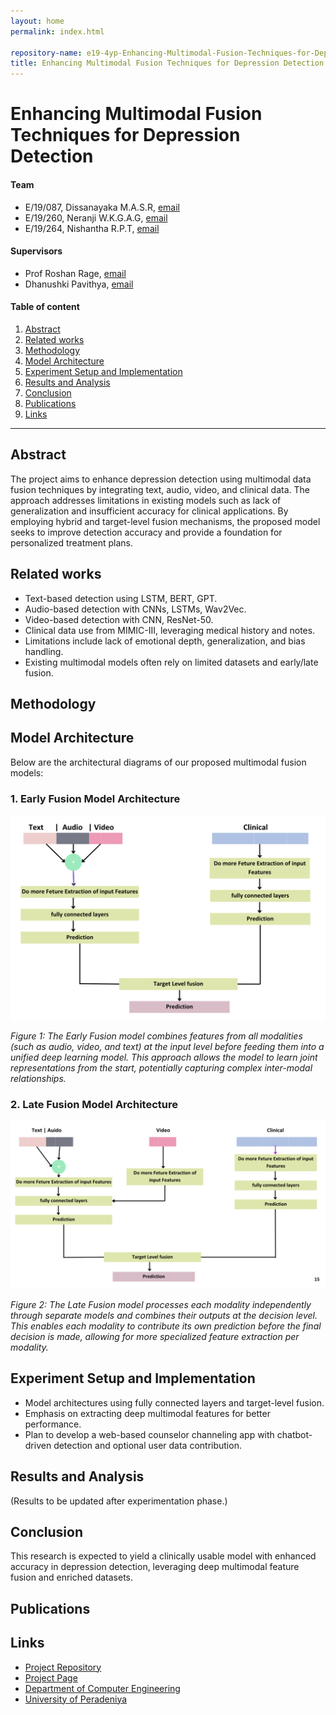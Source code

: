 ```yaml
---
layout: home
permalink: index.html

repository-name: e19-4yp-Enhancing-Multimodal-Fusion-Techniques-for-Depression-Detection
title: Enhancing Multimodal Fusion Techniques for Depression Detection
---
```



# Enhancing Multimodal Fusion Techniques for Depression Detection


#### Team

- E/19/087, Dissanayaka M.A.S.R, [email](mailto:e19087@eng.pdn.ac.lk)
- E/19/260, Neranji W.K.G.A.G, [email](mailto:e19260@eng.pdn.ac.lk)
- E/19/264, Nishantha R.P.T, [email](mailto:e19264@eng.pdn.ac.lk)

#### Supervisors

- Prof Roshan Rage, [email](mailto:roshanr@eng.pdn.ac.lk)
- Dhanushki Pavithya, [email](mailto:e14240@ce.pdn.ac.lk)

#### Table of content

1. [Abstract](#abstract)
2. [Related works](#related-works)
3. [Methodology](#methodology)
4. [Model Architecture](#model-architecture)
5. [Experiment Setup and Implementation](#experiment-setup-and-implementation)
6. [Results and Analysis](#results-and-analysis)
7. [Conclusion](#conclusion)
8. [Publications](#publications)
9. [Links](#links)

---

## Abstract

The project aims to enhance depression detection using multimodal data fusion techniques by integrating text, audio, video, and clinical data. The approach addresses limitations in existing models such as lack of generalization and insufficient accuracy for clinical applications. By employing hybrid and target-level fusion mechanisms, the proposed model seeks to improve detection accuracy and provide a foundation for personalized treatment plans.

## Related works

- Text-based detection using LSTM, BERT, GPT.
- Audio-based detection with CNNs, LSTMs, Wav2Vec.
- Video-based detection with CNN, ResNet-50.
- Clinical data use from MIMIC-III, leveraging medical history and notes.
- Limitations include lack of emotional depth, generalization, and bias handling.
- Existing multimodal models often rely on limited datasets and early/late fusion.

## Methodology


## Model Architecture

Below are the architectural diagrams of our proposed multimodal fusion models:

### 1. Early Fusion Model Architecture

![Early Fusion Model Architecture](./images/arc01.png)

*Figure 1: The Early Fusion model combines features from all modalities (such as audio, video, and text) at the input level before feeding them into a unified deep learning model. This approach allows the model to learn joint representations from the start, potentially capturing complex inter-modal relationships.*

### 2. Late Fusion Model Architecture

![Late Fusion Model Architecture](./images/arc02.png)

*Figure 2: The Late Fusion model processes each modality independently through separate models and combines their outputs at the decision level. This enables each modality to contribute its own prediction before the final decision is made, allowing for more specialized feature extraction per modality.*


## Experiment Setup and Implementation

- Model architectures using fully connected layers and target-level fusion.
- Emphasis on extracting deep multimodal features for better performance.
- Plan to develop a web-based counselor channeling app with chatbot-driven detection and optional user data contribution.

## Results and Analysis

(Results to be updated after experimentation phase.)

## Conclusion

This research is expected to yield a clinically usable model with enhanced accuracy in depression detection, leveraging deep multimodal feature fusion and enriched datasets.

## Publications

<!-- Uncomment when available -->
<!-- 1. [Semester 7 report](./) -->
<!-- 2. [Semester 7 slides](./) -->
<!-- 3. [Semester 8 report](./) -->
<!-- 4. [Semester 8 slides](./) -->
<!-- 5. Dissanayaka M.A.S.R, Neranji W.K.G.A.G, Nishantha R.P.T. "Enhancing Multimodal Fusion Techniques for Depression Detection" (2025). [PDF](./) -->

## Links

- [Project Repository](https://github.com/cepdnaclk/e19-4yp-Enhancing-Multimodal-Fusion-Techniques-for-Depression-Detection)
- [Project Page](https://cepdnaclk.github.io/e19-4yp-Enhancing-Multimodal-Fusion-Techniques-for-Depression-Detection/)
- [Department of Computer Engineering](http://www.ce.pdn.ac.lk/)
- [University of Peradeniya](https://eng.pdn.ac.lk/)

